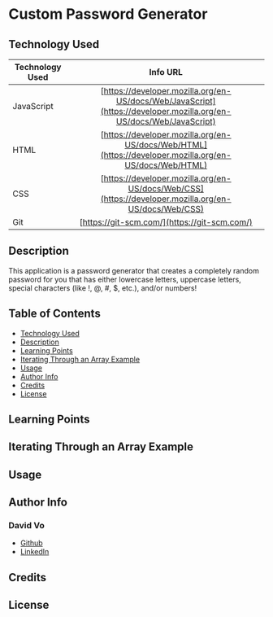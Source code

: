 # Custom Password Generator

## Technology Used

| Technology Used         | Info URL           | 
| ------------- |:-------------:| 
| JavaScript | [https://developer.mozilla.org/en-US/docs/Web/JavaScript](https://developer.mozilla.org/en-US/docs/Web/JavaScript)     |  
| HTML    | [https://developer.mozilla.org/en-US/docs/Web/HTML](https://developer.mozilla.org/en-US/docs/Web/HTML) | 
| CSS     | [https://developer.mozilla.org/en-US/docs/Web/CSS](https://developer.mozilla.org/en-US/docs/Web/CSS)      |   
| Git | [https://git-scm.com/](https://git-scm.com/)     |  

## Description

This application is a password generator that creates a completely random password for you that has either lowercase letters, uppercase letters, special characters (like !, @, #, $, etc.), and/or numbers!





## Table of Contents

* [Technology Used](#technology-used)
* [Description](#description)
* [Learning Points](#learning-points)
* [Iterating Through an Array Example](#iterating-through-an-array-example)
* [Usage](#usage)
* [Author Info](#author-info)
* [Credits](#credits)
* [License](#license)

## Learning Points

## Iterating Through an Array Example

## Usage

## Author Info

### David Vo

* [Github](https://www.github.com/daevidvo)
* [LinkedIn](https://www.linkedin.com/in/daevidvo)

## Credits

## License